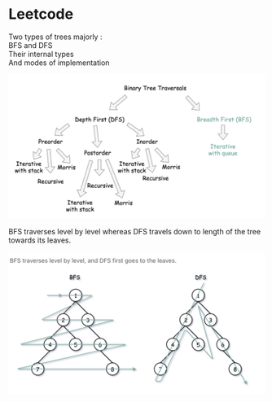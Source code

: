 # Leetcode

Two types of trees majorly :  <br />
BFS and DFS <br />
Their internal types <br />
And modes of implementation 

![alt text](tree1.png)

BFS traverses level by level whereas DFS travels down to length of the tree
towards its leaves.

![alt text](tree2.png)
